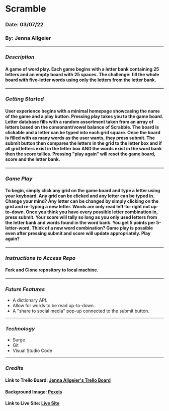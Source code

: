 # Scramble
### Date: 03/07/22
### By: Jenna Allgeier
***
### ***Description***
#### A game of word play. Each game begins with a letter bank containing 25 letters and an empty board with 25 spaces. The challenge: fill the whole board with five-letter words using only the letters from the letter bank.
***
### ***Getting Started***
#### User experience begins with a minimal homepage showcasing the name of the game and a play button. Pressing play takes you to the game board. Letter database fills with a random assortment taken from an array of letters based on the consonant/vowel balance of Scrabble. The board is clickable and a letter can be typed into each grid square. Once the board is filled with as many words as the user wants, they press submit. The submit button then compares the letters in the grid to the letter box and if all grid letters exist in the letter box AND the words exist in the word bank then the score tallies. Pressing "play again" will reset the game board, score and the letter bank.
***
### ***Game Play***
#### To begin, simply click any grid on the game board and type a letter using your keyboard. Any grid can be clicked and any letter can be typed in. Change your mind? Any letter can be changed by simply clicking on the grid and re-typing a new letter. Words are only read left-to-right not up-to-down. Once you think you have every possible letter combination in, press submit. Your score will tally so long as you only used letters from the letter bank and words found in the word bank. You get 5 points per 5-letter-word. Think of a new word combination? Game play is possible even after pressing submit and score will update appropriately. Play again?
***
### ***Instructions to Access Repo***
#### Fork and Clone repository to local machine.
***
### ***Future Features***
* A dictionary API.
* Allow for words to be read up-to-down.
* A "share to social media" pop-up connected to the submit button.
***
### ***Technology***
* Surge
* Git
* Visual Studio Code
***
### ***Credits***
#### Link to Trello Board: [Jenna Allgeier's Trello Board](https://trello.com/invite/b/HieORAIf/141e2163d5187e48f75d6d9edb771ddf/project-1-game)
#### Background Image: [Pexels](https://www.pexels.com/photo/rope-dew-brown-beige-39279/)
#### Link to Live Site: [Live Site](https://jenna-scramble.surge.sh/)